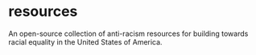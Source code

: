 # resources
An open-source collection of anti-racism resources for building towards racial equality in the United States of America.
